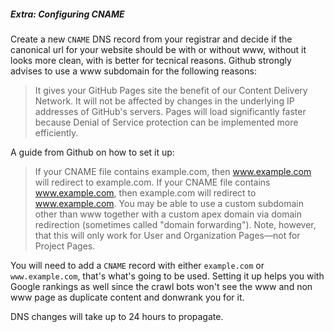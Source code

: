 
##### Extra: Configuring CNAME

Create a new `CNAME` DNS record from your registrar and decide if the canonical url for your website should be with or without www, without it looks more clean, with is better for tecnical reasons. Github strongly advises to use a www subdomain for the following reasons:

> It gives your GitHub Pages site the benefit of our Content Delivery Network.
> It will not be affected by changes in the underlying IP addresses of GitHub's servers.
> Pages will load significantly faster because Denial of Service protection can be implemented more efficiently.

A guide from Github on how to set it up:

> If your CNAME file contains example.com, then www.example.com will redirect to example.com.
> If your CNAME file contains www.example.com, then example.com will redirect to www.example.com.
> You may be able to use a custom subdomain other than www together with a custom apex domain via domain redirection (sometimes called "domain forwarding"). Note, however, that this will only work for User and Organization Pages—not for Project Pages.

You will need to add a `CNAME` record with either `example.com` or `www.example.com`, that's what's going to be used. Setting it up helps you with Google rankings as well since the crawl bots won't see the www and non www page as duplicate content and donwrank you for it.

DNS changes will take up to 24 hours to propagate.
